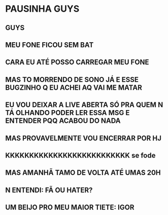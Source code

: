 # PAUSINHA GUYS

## GUYS

## MEU FONE FICOU SEM BAT

## CARA EU ATÉ POSSO CARREGAR MEU FONE

## MAS TO MORRENDO DE SONO JÁ E ESSE BUGZINHO Q EU ACHEI AQ VAI ME MATAR

## EU VOU DEIXAR A LIVE ABERTA SÓ PRA QUEM N TÁ OLHANDO PODER LER ESSA MSG E ENTENDER PQQ ACABOU DO NADA

## MAS PROVAVELMENTE VOU ENCERRAR POR HJ

## KKKKKKKKKKKKKKKKKKKKKKKKKK se fode

## MAS AMANHÃ TAMO DE VOLTA ATÉ UMAS 20H

## N ENTENDI: FÃ OU HATER?

## UM BEIJO PRO MEU MAIOR TIETE: IGOR